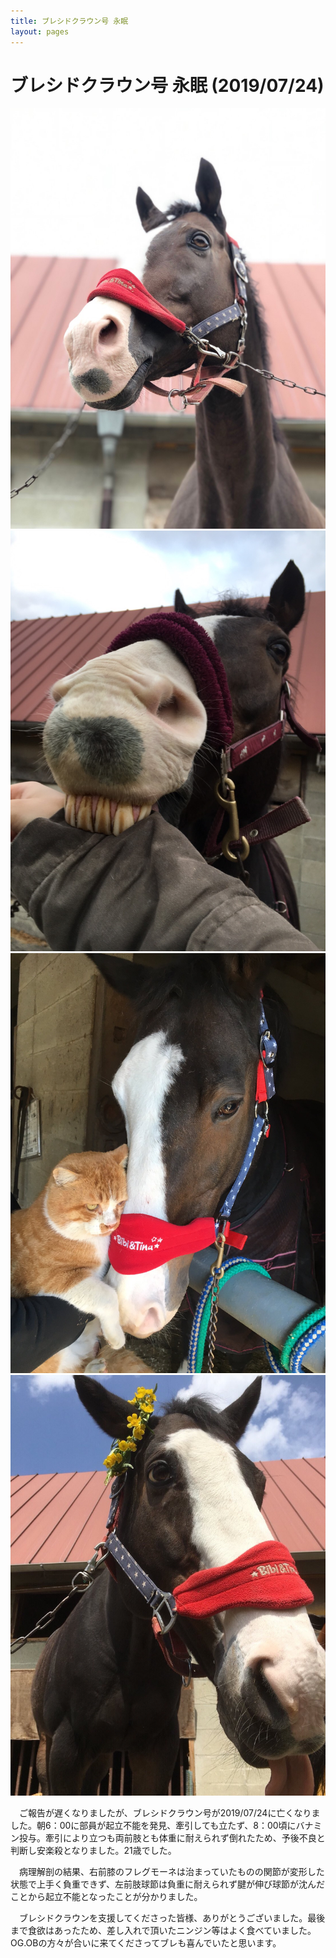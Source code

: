```yaml
---
title: ブレシドクラウン号 永眠
layout: pages
---
```


# ブレシドクラウン号 永眠 (2019/07/24)

![](img/IMG-1368.JPG)
![](img/IMG-3386.JPG)
![](img/IMG-1455.JPG)
![](img/IMG-1390.JPG)


　ご報告が遅くなりましたが、ブレシドクラウン号が2019/07/24に亡くなりました。朝6：00に部員が起立不能を発見、牽引しても立たず、8：00頃にバナミン投与。牽引により立つも両前肢とも体重に耐えられず倒れたため、予後不良と判断し安楽殺となりました。21歳でした。

　病理解剖の結果、右前膝のフレグモーネは治まっていたものの関節が変形した状態で上手く負重できず、左前肢球節は負重に耐えられず腱が伸び球節が沈んだことから起立不能となったことが分かりました。

　ブレシドクラウンを支援してくださった皆様、ありがとうございました。最後まで食欲はあったため、差し入れで頂いたニンジン等はよく食べていました。OG.OBの方々が合いに来てくださってブレも喜んでいたと思います。


